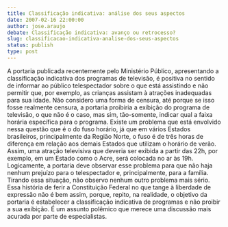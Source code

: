 ```yaml
---
title: Classificação indicativa: análise dos seus aspectos
date: 2007-02-16 22:00:00
author: jose.araujo
debate: Classificação indicativa: avanço ou retrocesso?
slug: classificacao-indicativa-analise-dos-seus-aspectos
status: publish 
type: post
---
```


A portaria publicada recentemente pelo Ministério Público, apresentando a classificação indicativa dos programas de televisão, é positiva no sentido de informar ao público telespectador sobre o que está assistindo e não permitir que, por exemplo, as crianças assistam à atrações inadequadas para sua idade. Não considero uma forma de censura, até porque se isso fosse realmente censura, a portaria proibiria a exibição do programa de televisão, o que não é o caso, mas sim, tão-somente, indicar qual a faixa horária específica para o programa. Existe um problema que está envolvido nessa questão que é o do fuso horário, já que em vários Estados brasileiros, principalmente da Região Norte, o fuso é de três horas de diferença em relação aos demais Estados que utilizam o horário de verão. Assim, uma atração televisiva que deveria ser exibida a partir das 22h, por exemplo, em um Estado como o Acre, será colocada no ar às 19h. Logicamente, a portaria deve observar esse problema para que não haja nenhum prejuízo para o telespectador e, principalmente, para a família. Tirando essa situação, não observo nenhum outro problema mais sério. Essa história de ferir a Constituição Federal no que tange à liberdade de expressão não é bem assim, porque, repito, na realidade, o objetivo da portaria é estabelecer a classificação indicativa de programas e não proibir a sua exibição. É um assunto polêmico que merece uma discussão mais acurada por parte de especialistas.

